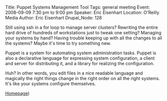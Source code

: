 Title: Puppet Systems Management Tool
Tags: general meeting
Event: 2008-09-09 7:30 pm to 9:00 pm
Speaker: Eric Eisenhart
Location: O'Reilly Media
Author: Eric Eisenhart
Drupal_Node: 128

Still using ssh in a for loop to manage server clusters? Rewriting the entire hard drive of hundreds of workstations just to tweak one setting? Managing your systems by hand? Having trouble keeping up with all the changes to all the systems? Maybe it's time to try something new.

Puppet is a system for automating system administration tasks. Puppet is also a declarative language for expressing system configuration, a client and server for distributing it, and a library for realizing the configuration.

Huh? In other words, you edit files in a nice readable language and magically the right things change in the right order on all the right systems. It's like your systems configure themselves.

[Homepage](http://puppet.reductivelabs.com/))
